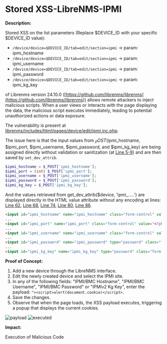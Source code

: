 # Stored XSS-LibreNMS-IPMI


**Description:**


Stored XSS on the list parameters (Replace $DEVICE_ID with your specific $DEVICE_ID value):
- `/device/device=$DEVICE_ID/tab=edit/section=ipmi` -> param: ipmi_hostname
- `/device/device=$DEVICE_ID/tab=edit/section=ipmi` -> param: ipmi_username
- `/device/device=$DEVICE_ID/tab=edit/section=ipmi` -> param: ipmi_password
- `/device/device=$DEVICE_ID/tab=edit/section=ipmi` -> param: ipmi_kg_key


of Librenms version 24.10.0 ([https://github.com/librenms/librenms](https://github.com/librenms/librenms)) allows remote attackers to inject malicious scripts. When a user views or interacts with the page displaying the data, the malicious script executes immediately, leading to potential unauthorized actions or data exposure.

The vulnerability is present at  [librenms/includes/html/pages/device/edit/ipmi.inc.php](https://github.com/librenms/librenms/blob/master/includes/html/pages/device/edit/ipmi.inc.php).

The issue here is that the input values from $_POST ($ipmi_hostname, $ipmi_port, $ipmi_username, $ipmi_password, and $ipmi_kg_key) are being assigned directly without validation or sanitization (at [Line 5-9](https://github.com/librenms/librenms/blob/master/includes/html/pages/device/edit/ipmi.inc.php#L5-L9)) and are then saved by `set_dev_attrib`.

```php
$ipmi_hostname = $_POST['ipmi_hostname'];
$ipmi_port = (int) $_POST['ipmi_port'];
$ipmi_username = $_POST['ipmi_username'];
$ipmi_password = $_POST['ipmi_password'];
$ipmi_kg_key = $_POST['ipmi_kg_key'];
```

And the values retrieved from get_dev_attrib($device, 'ipmi_.....') are displayed directly in the HTML value attribute without any encoding at lines: [Line 62](https://github.com/librenms/librenms/blob/master/includes/html/pages/device/edit/ipmi.inc.php#L62), [Line 68](https://github.com/librenms/librenms/blob/master/includes/html/pages/device/edit/ipmi.inc.php#L68), [Line 74](https://github.com/librenms/librenms/blob/master/includes/html/pages/device/edit/ipmi.inc.php#L74), [Line 80](https://github.com/librenms/librenms/blob/master/includes/html/pages/device/edit/ipmi.inc.php#L80), [Line 86](https://github.com/librenms/librenms/blob/master/includes/html/pages/device/edit/ipmi.inc.php#L86).

```html
<input id="ipmi_hostname" name="ipmi_hostname" class="form-control" value="<?php echo get_dev_attrib($device, 'ipmi_hostname'); ?>" />
...
<input id="ipmi_port" name="ipmi_port" class="form-control" value="<?php echo get_dev_attrib($device, 'ipmi_port'); ?>" placeholder="623" />
...
<input id="ipmi_username" name="ipmi_username" class="form-control" value="<?php echo get_dev_attrib($device, 'ipmi_username'); ?>" />
...
<input id="ipmi_password" name="ipmi_password" type="password" class="form-control" value="<?php echo get_dev_attrib($device, 'ipmi_password'); ?>" />
...
<input id="ipmi_kg_key" name="ipmi_kg_key" type="password" class="form-control" value="<?php echo get_dev_attrib($device, 'ipmi_kg_key'); ?>" placeholder="A0FE1A760B304... (Leave blank if none)" />
```

**Proof of Concept:**
1. Add a new device through the LibreNMS interface.
2. Edit the newly created device and select the IPMI site.
3. In any of the following fields: "IPMI/BMC Hostname", "IPMI/BMC Username", "IPMI/BMC Password" or "IPMIv2 Kg Key", enter the payload: `"><script>alert(document.cookie)</script>`.
4. Save the changes.
5. Observe that when the page loads, the XSS payload executes, triggering a popup that displays the current cookies.



![payload](https://github.com/user-attachments/assets/a3aaf5fc-ed97-4c76-8025-52fdcd6f90a3)
![executed](https://github.com/user-attachments/assets/bf91bd05-a1d2-4441-961a-94ab254e29a5)


**Impact:**

Execution of Malicious Code

